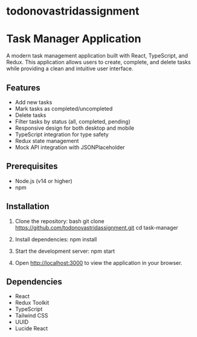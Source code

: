 # todonovastridassignment
# Task Manager Application

A modern task management application built with React, TypeScript, and Redux. This application allows users to create, complete, and delete tasks while providing a clean and intuitive user interface.

## Features

- Add new tasks
- Mark tasks as completed/uncompleted
- Delete tasks
- Filter tasks by status (all, completed, pending)
- Responsive design for both desktop and mobile
- TypeScript integration for type safety
- Redux state management
- Mock API integration with JSONPlaceholder

## Prerequisites

- Node.js (v14 or higher)
- npm 

## Installation

1. Clone the repository:
bash
git clone https://github.com/todonovastridassignment.git
cd task-manager


2. Install dependencies:
npm install



3. Start the development server:
npm start



4. Open [http://localhost:3000](http://localhost:3000) to view the application in your browser.



## Dependencies

- React
- Redux Toolkit
- TypeScript
- Tailwind CSS
- UUID
- Lucide React
